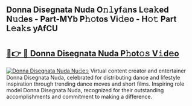 ## Donna Disegnata Nuda O𝚗𝚕yf𝚊ns L𝚎a𝚔ed N𝚞𝚍es - Part-MYb P𝚑𝚘tos Vi𝚍𝚎o - H𝚘𝚝 Part L𝚎a𝚔s yAfCU

# <h2><a href="http://kf1320.oniu.top/?m=Donna+Disegnata+Nuda">🔗👉 🔴 Donna Disegnata Nuda P𝚑ot𝚘𝚜 V𝚒d𝚎o</a></h2>

[![Donna Disegnata Nuda Nu𝚍e𝚜](https://i.imgur.com/0qMVB7G.gif)](http://kf1320.oniu.top/?m=Donna+Disegnata+Nuda)
Virtual content creator and entertainer Donna Disegnata Nuda, celebrated for distributing dance and lifestyle inspiration through trending dance moves and short films. Inspiring role model Donna Disegnata Nuda, recognized for their outstanding accomplishments and commitment to making a difference.  
